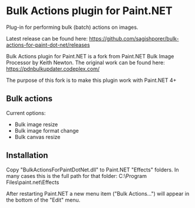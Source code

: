 # Bulk Actions plugin for Paint.NET
Plug-in for performing bulk (batch) actions on images.

Latest release can be found here:
https://github.com/sagishporer/bulk-actions-for-paint-dot-net/releases

Bulk Actions plugin for Paint.NET is a fork from Paint.NET Bulk Image Processor by Keith Newton. The original work can be found here:
https://pdnbulkupdater.codeplex.com/

The purpose of this fork is to make this plugin work with Paint.NET 4+

## Bulk actions
Current options:
- Bulk image resize
- Bulk image format change
- Bulk canvas resize

## Installation
Copy "BulkActionsForPaintDotNet.dll" to Paint.NET "Effects" folders. 
In many cases this is the full path for that folder:
C:\Program Files\paint.net\Effects

After restarting Paint.NET a new menu item ("Bulk Actions...") will appear in the bottom of the "Edit" menu.
